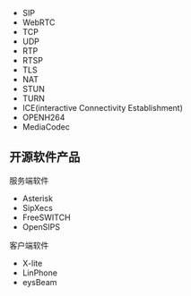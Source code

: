- SIP
- WebRTC
- TCP
- UDP
- RTP
- RTSP
- TLS
- NAT
- STUN
- TURN
- ICE(interactive Connectivity Establishment)
- OPENH264
- MediaCodec







## 开源软件产品

服务端软件

- Asterisk
- SipXecs
- FreeSWITCH
- OpenSIPS

客户端软件

- X-lite
- LinPhone
- eysBeam